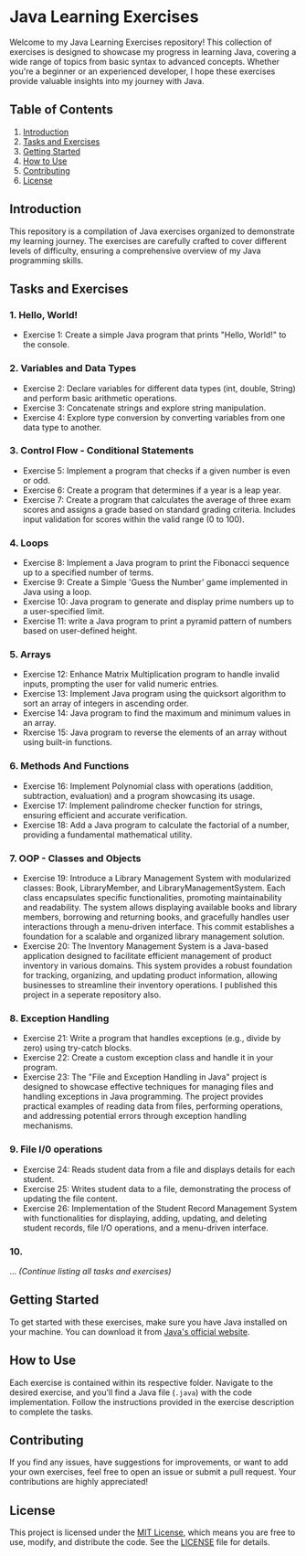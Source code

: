 # Java Learning Exercises

Welcome to my Java Learning Exercises repository! This collection of exercises is designed to showcase my progress in learning Java, covering a wide range of topics from basic syntax to advanced concepts. Whether you're a beginner or an experienced developer, I hope these exercises provide valuable insights into my journey with Java.

## Table of Contents

1. [Introduction](#introduction)
2. [Tasks and Exercises](#tasks-and-exercises)
3. [Getting Started](#getting-started)
4. [How to Use](#how-to-use)
5. [Contributing](#contributing)
6. [License](#license)

## Introduction

This repository is a compilation of Java exercises organized to demonstrate my learning journey. The exercises are carefully crafted to cover different levels of difficulty, ensuring a comprehensive overview of my Java programming skills.

## Tasks and Exercises

### 1. Hello, World!
- Exercise 1: Create a simple Java program that prints "Hello, World!" to the console.

### 2. Variables and Data Types
- Exercise 2: Declare variables for different data types (int, double, String) and perform basic arithmetic operations.
- Exercise 3: Concatenate strings and explore string manipulation.
- Exercise 4: Explore type conversion by converting variables from one data type to another.

### 3. Control Flow - Conditional Statements
- Exercise 5: Implement a program that checks if a given number is even or odd.
- Exercise 6: Create a program that determines if a year is a leap year.
- Exercise 7: Create a program that calculates the average of three exam scores and assigns a grade based on standard grading criteria. Includes input validation for scores within the valid range (0 to 100).

### 4. Loops
- Exercise 8: Implement a Java program to print the Fibonacci sequence up to a specified number of terms.
- Exercise 9: Create a Simple 'Guess the Number' game implemented in Java using a loop.
- Exercise 10: Java program to generate and display prime numbers up to a user-specified limit.
- Exercise 11: write a Java program to print a pyramid pattern of numbers based on user-defined height.

### 5. Arrays
- Exercise 12: Enhance Matrix Multiplication program to handle invalid inputs, prompting the user for valid numeric entries.
- Exercise 13: Implement Java program using the quicksort algorithm to sort an array of integers in ascending order.
- Exercise 14: Java program to find the maximum and minimum values in an array.
- Rxercise 15: Java program to reverse the elements of an array without using built-in functions.

### 6. Methods And Functions
- Exercise 16: Implement Polynomial class with operations (addition, subtraction, evaluation) and a program showcasing its usage.
- Exercise 17: Implement palindrome checker function for strings, ensuring efficient and accurate verification.
- Exercise 18: Add a Java program to calculate the factorial of a number, providing a fundamental mathematical utility.

### 7. OOP - Classes and Objects
- Exercise 19: Introduce a Library Management System with modularized classes: Book, LibraryMember, and LibraryManagementSystem. Each class encapsulates specific functionalities, promoting maintainability and readability. The system allows displaying available books and library members, borrowing and returning books, and gracefully handles user interactions through a menu-driven interface. This commit establishes a foundation for a scalable and organized library management solution.
- Exercise 20: The Inventory Management System is a Java-based application designed to facilitate efficient management of product inventory in various domains. This system provides a robust foundation for tracking, organizing, and updating product information, allowing businesses to streamline their inventory operations. I published this project in a seperate repository also.

### 8. Exception Handling
- Exercise 21: Write a program that handles exceptions (e.g., divide by zero) using try-catch blocks.
- Exercise 22: Create a custom exception class and handle it in your program.
- Exercise 23: The "File and Exception Handling in Java" project is designed to showcase effective techniques for managing files and handling exceptions in Java programming. The project provides practical examples of reading data from files, performing operations, and addressing potential errors through exception handling mechanisms.

### 9. File I/0 operations
- Exercise 24: Reads student data from a file and displays details for each student.
- Exercise 25: Writes student data to a file, demonstrating the process of updating the file content.
- Exercise 26: Implementation of the Student Record Management System with functionalities for displaying, adding, updating, and deleting student records, file I/O operations, and a menu-driven interface.

### 10.

... *(Continue listing all tasks and exercises)*

## Getting Started

To get started with these exercises, make sure you have Java installed on your machine. You can download it from [Java's official website](https://www.oracle.com/java/technologies/javase-downloads.html).

## How to Use

Each exercise is contained within its respective folder. Navigate to the desired exercise, and you'll find a Java file (`.java`) with the code implementation. Follow the instructions provided in the exercise description to complete the tasks.

## Contributing

If you find any issues, have suggestions for improvements, or want to add your own exercises, feel free to open an issue or submit a pull request. Your contributions are highly appreciated!

## License

This project is licensed under the [MIT License](LICENSE), which means you are free to use, modify, and distribute the code. See the [LICENSE](LICENSE) file for details.

